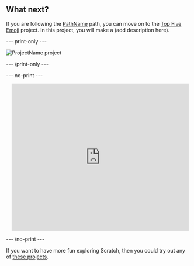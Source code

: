 ## What next?

If you are following the [PathName](https://projects.raspberrypi.org/en/raspberrypi/path-name) path, you can move on to the [Top Five Emoji](https://projects.raspberrypi.org/en/projects/project-name) project. In this project, you will make a (add description here).

--- print-only ---

![ProjectName project](images/projectname-project.png)

--- /print-only ---

--- no-print ---

<div class="scratch-preview" style="margin-left: 15px;">
  <iframe allowtransparency="true" width="485" height="402" src="https://scratch.mit.edu/projects/embed/486719199/?autostart=false" frameborder="0"></iframe>
</div>

--- /no-print ---

If you want to have more fun exploring Scratch, then you could try out any of [these projects](https://projects.raspberrypi.org/en/projects?software%5B%5D=scratch&curriculum%5B%5D=%201).
 